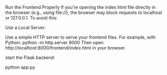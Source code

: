Run the Frontend Properly
If you're opening the index.html file directly in the browser (e.g., using file://), the browser may block requests to localhost or 127.0.0.1. To avoid this:

Use a Local Server:

Use a simple HTTP server to serve your frontend files. For example, with Python:
python -m http.server 8000
Then open http://localhost:8000/frontend/index.html in your browser.


start the Flask backend:

python app.py
